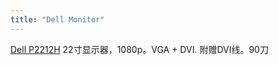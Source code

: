 ```yaml
---
title: "Dell Monitor"
---
```


[Dell P2212H](https://www.dell.com/ae/business/p/dell-p2212h/pd) 22寸显示器，1080p。VGA + DVI. 附赠DVI线。90刀
